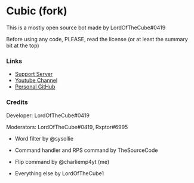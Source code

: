 # Cubic (fork)

This is a mostly open source bot made by LordOfTheCube#0419

Before using any code, PLEASE, read the license (or at least the summary bit at the top)

### Links

- [Support Server](https://discord.gg/qMsmYKj)
- [Youtube Channel](https://www.youtube.com/channel/UCbt8Y0iqi8vdvBE7hJ3-kKA)
- [Personal GitHub](https://github.com/LordOfTheCube1)

### Credits

Developer: LordOfTheCube#0419

Moderators: LordOfTheCube#0419, Rxptor#6995


- Word filter by @sysollie

- Command handler and RPS command by TheSourceCode

- Flip command by @charliemp4yt (me)

- Everything else by LordOfTheCube1
